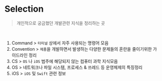 # Selection
> 개인적으로 궁금했던 개발관련 지식을 정리하는 곳
 
<br>

1. Command > `터미널` 상에서 자주 사용되는 명령어 모음  
2. Convention > `제품`을 개발하면서 발생하는 다양한 문제들의 혼란을 줄이기위한 가이드라인 정리
3. CS > `OS` 나 `iOS` 범주에 해당되지 않는 컴퓨터 과학 지식모음  
4. OS > 네트워크나 파일 시스템, 프로세스 & 쓰레드 등 운영체제의 특징정리  
5. iOS > `iOS` 및 `Swift` 관련 정보
